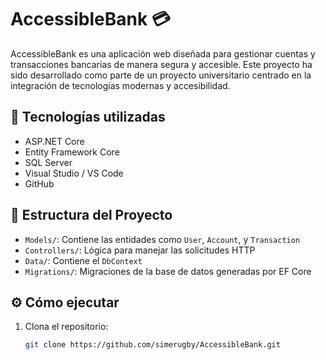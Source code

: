# AccessibleBank 💳

AccessibleBank es una aplicación web diseñada para gestionar cuentas y transacciones bancarias de manera segura y accesible. Este proyecto ha sido desarrollado como parte de un proyecto universitario centrado en la integración de tecnologías modernas y accesibilidad.

## 🚀 Tecnologías utilizadas
- ASP.NET Core
- Entity Framework Core
- SQL Server
- Visual Studio / VS Code
- GitHub

## 📂 Estructura del Proyecto
- `Models/`: Contiene las entidades como `User`, `Account`, y `Transaction`
- `Controllers/`: Lógica para manejar las solicitudes HTTP
- `Data/`: Contiene el `DbContext`
- `Migrations/`: Migraciones de la base de datos generadas por EF Core

## ⚙️ Cómo ejecutar
1. Clona el repositorio:
   ```bash
   git clone https://github.com/simerugby/AccessibleBank.git